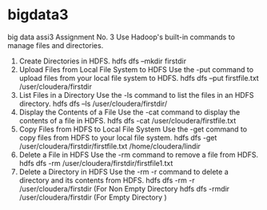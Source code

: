 # bigdata3
big data assi3
Assignment No. 3
Use Hadoop's built-in commands to manage files and directories.
1. Create Directories in HDFS.
hdfs dfs –mkdir firstdir
2. Upload Files from Local File System to HDFS
Use the -put command to upload files from your local file system to HDFS.
hdfs dfs –put firstfile.txt /user/cloudera/firstdir 
3. List Files in a Directory
Use the -ls command to list the files in an HDFS directory.
hdfs dfs –ls  /user/cloudera/firstdir/
5. Display the Contents of a File
Use the -cat command to display the contents of a file in HDFS.
hdfs dfs -cat  /user/cloudera/firstfile.txt
6. Copy Files from HDFS to Local File System
Use the -get command to copy files from HDFS to your local file system.
hdfs dfs -get  /user/cloudera/firstdir/firstfile.txt /home/cloudera/lindir  
7. Delete a File in HDFS
Use the -rm command to remove a file from HDFS.
hdfs dfs -rm  /user/cloudera/firstdir/firstfile1.txt 
7. Delete a Directory in HDFS
Use the -rm -r command to delete a directory and its contents from HDFS.
hdfs dfs -rm -r /user/cloudera/firstdir  (For Non Empty Directory
hdfs dfs -rmdir  /user/cloudera/firstdir     (For Empty Directory )
